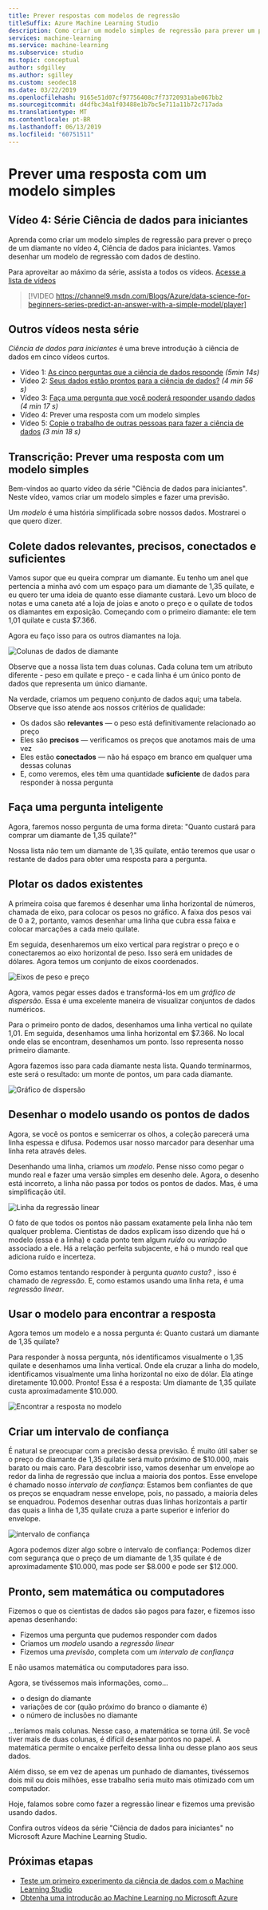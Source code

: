 ```yaml
---
title: Prever respostas com modelos de regressão
titleSuffix: Azure Machine Learning Studio
description: Como criar um modelo simples de regressão para prever um preço no vídeo 4, Ciência de dados para iniciantes. Inclui uma regressão linear com os dados de destino.
services: machine-learning
ms.service: machine-learning
ms.subservice: studio
ms.topic: conceptual
author: sdgilley
ms.author: sgilley
ms.custom: seodec18
ms.date: 03/22/2019
ms.openlocfilehash: 9165e51d07cf97756408c7f73720931abe067bb2
ms.sourcegitcommit: d4dfbc34a1f03488e1b7bc5e711a11b72c717ada
ms.translationtype: MT
ms.contentlocale: pt-BR
ms.lasthandoff: 06/13/2019
ms.locfileid: "60751511"
---
```

# <a name="predict-an-answer-with-a-simple-model"></a>Prever uma resposta com um modelo simples
## <a name="video-4-data-science-for-beginners-series"></a>Vídeo 4: Série Ciência de dados para iniciantes
Aprenda como criar um modelo simples de regressão para prever o preço de um diamante no vídeo 4, Ciência de dados para iniciantes. Vamos desenhar um modelo de regressão com dados de destino.

Para aproveitar ao máximo da série, assista a todos os vídeos. [Acesse a lista de vídeos](#other-videos-in-this-series)
<br>

> [!VIDEO https://channel9.msdn.com/Blogs/Azure/data-science-for-beginners-series-predict-an-answer-with-a-simple-model/player]
>
>

## <a name="other-videos-in-this-series"></a>Outros vídeos nesta série
*Ciência de dados para iniciantes* é uma breve introdução à ciência de dados em cinco vídeos curtos.

* Vídeo 1: [As cinco perguntas que a ciência de dados responde](data-science-for-beginners-the-5-questions-data-science-answers.md) *(5min 14s)*
* Vídeo 2: [Seus dados estão prontos para a ciência de dados?](data-science-for-beginners-is-your-data-ready-for-data-science.md) *(4 min 56 s)*
* Vídeo 3: [Faça uma pergunta que você poderá responder usando dados](data-science-for-beginners-ask-a-question-you-can-answer-with-data.md) *(4 min 17 s)*
* Vídeo 4: Prever uma resposta com um modelo simples
* Vídeo 5: [Copie o trabalho de outras pessoas para fazer a ciência de dados](data-science-for-beginners-copy-other-peoples-work-to-do-data-science.md) *(3 min 18 s)*

## <a name="transcript-predict-an-answer-with-a-simple-model"></a>Transcrição: Prever uma resposta com um modelo simples
Bem-vindos ao quarto vídeo da série "Ciência de dados para iniciantes". Neste vídeo, vamos criar um modelo simples e fazer uma previsão.

Um *modelo* é uma história simplificada sobre nossos dados. Mostrarei o que quero dizer.

## <a name="collect-relevant-accurate-connected-enough-data"></a>Colete dados relevantes, precisos, conectados e suficientes
Vamos supor que eu queira comprar um diamante. Eu tenho um anel que pertencia a minha avó com um espaço para um diamante de 1,35 quilate, e eu quero ter uma ideia de quanto esse diamante custará. Levo um bloco de notas e uma caneta até a loja de joias e anoto o preço e o quilate de todos os diamantes em exposição. Começando com o primeiro diamante: ele tem 1,01 quilate e custa $7.366.

Agora eu faço isso para os outros diamantes na loja.

![Colunas de dados de diamante](./media/data-science-for-beginners-predict-an-answer-with-a-simple-model/diamond-data.png)

Observe que a nossa lista tem duas colunas. Cada coluna tem um atributo diferente - peso em quilate e preço - e cada linha é um único ponto de dados que representa um único diamante.

Na verdade, criamos um pequeno conjunto de dados aqui; uma tabela. Observe que isso atende aos nossos critérios de qualidade:

* Os dados são **relevantes** — o peso está definitivamente relacionado ao preço
* Eles são **precisos** — verificamos os preços que anotamos mais de uma vez
* Eles estão **conectados** — não há espaço em branco em qualquer uma dessas colunas
* E, como veremos, eles têm uma quantidade **suficiente** de dados para responder à nossa pergunta

## <a name="ask-a-sharp-question"></a>Faça uma pergunta inteligente
Agora, faremos nosso pergunta de uma forma direta: "Quanto custará para comprar um diamante de 1,35 quilate?"

Nossa lista não tem um diamante de 1,35 quilate, então teremos que usar o restante de dados para obter uma resposta para a pergunta.

## <a name="plot-the-existing-data"></a>Plotar os dados existentes
A primeira coisa que faremos é desenhar uma linha horizontal de números, chamada de eixo, para colocar os pesos no gráfico. A faixa dos pesos vai de 0 a 2, portanto, vamos desenhar uma linha que cubra essa faixa e colocar marcações a cada meio quilate.

Em seguida, desenharemos um eixo vertical para registrar o preço e o conectaremos ao eixo horizontal de peso. Isso será em unidades de dólares. Agora temos um conjunto de eixos coordenados.

![Eixos de peso e preço](./media/data-science-for-beginners-predict-an-answer-with-a-simple-model/weight-and-price-axes.png)

Agora, vamos pegar esses dados e transformá-los em um *gráfico de dispersão*. Essa é uma excelente maneira de visualizar conjuntos de dados numéricos.

Para o primeiro ponto de dados, desenhamos uma linha vertical no quilate 1,01. Em seguida, desenhamos uma linha horizontal em $7.366. No local onde elas se encontram, desenhamos um ponto. Isso representa nosso primeiro diamante.

Agora fazemos isso para cada diamante nesta lista. Quando terminarmos, este será o resultado: um monte de pontos, um para cada diamante.

![Gráfico de dispersão](./media/data-science-for-beginners-predict-an-answer-with-a-simple-model/scatter-plot.png)

## <a name="draw-the-model-through-the-data-points"></a>Desenhar o modelo usando os pontos de dados
Agora, se você os pontos e semicerrar os olhos, a coleção parecerá uma linha espessa e difusa. Podemos usar nosso marcador para desenhar uma linha reta através deles.

Desenhando uma linha, criamos um *modelo*. Pense nisso como pegar o mundo real e fazer uma versão simples em desenho dele. Agora, o desenho está incorreto, a linha não passa por todos os pontos de dados. Mas, é uma simplificação útil.

![Linha da regressão linear](./media/data-science-for-beginners-predict-an-answer-with-a-simple-model/linear-regression-line.png)

O fato de que todos os pontos não passam exatamente pela linha não tem qualquer problema. Cientistas de dados explicam isso dizendo que há o modelo (essa é a linha) e cada ponto tem algum *ruído* ou *variação* associado a ele. Há a relação perfeita subjacente, e há o mundo real que adiciona ruído e incerteza.

Como estamos tentando responder à pergunta *quanto custa?* , isso é chamado de *regressão*. E, como estamos usando uma linha reta, é uma *regressão linear*.

## <a name="use-the-model-to-find-the-answer"></a>Usar o modelo para encontrar a resposta
Agora temos um modelo e a nossa pergunta é: Quanto custará um diamante de 1,35 quilate?

Para responder à nossa pergunta, nós identificamos visualmente o 1,35 quilate e desenhamos uma linha vertical. Onde ela cruzar a linha do modelo, identificamos visualmente uma linha horizontal no eixo de dólar. Ela atinge diretamente 10.000. Pronto! Essa é a resposta: Um diamante de 1,35 quilate custa aproximadamente $10.000.

![Encontrar a resposta no modelo](./media/data-science-for-beginners-predict-an-answer-with-a-simple-model/find-the-answer.png)

## <a name="create-a-confidence-interval"></a>Criar um intervalo de confiança
É natural se preocupar com a precisão dessa previsão. É muito útil saber se o preço do diamante de 1,35 quilate será muito próximo de $10.000, mais barato ou mais caro. Para descobrir isso, vamos desenhar um envelope ao redor da linha de regressão que inclua a maioria dos pontos. Esse envelope é chamado nosso *intervalo de confiança*: Estamos bem confiantes de que os preços se enquadram nesse envelope, pois, no passado, a maioria deles se enquadrou. Podemos desenhar outras duas linhas horizontais a partir das quais a linha de 1,35 quilate cruza a parte superior e inferior do envelope.

![intervalo de confiança](./media/data-science-for-beginners-predict-an-answer-with-a-simple-model/confidence-interval.png)

Agora podemos dizer algo sobre o intervalo de confiança:  Podemos dizer com segurança que o preço de um diamante de 1,35 quilate é de aproximadamente $10.000, mas pode ser $8.000 e pode ser $12.000.

## <a name="were-done-with-no-math-or-computers"></a>Pronto, sem matemática ou computadores
Fizemos o que os cientistas de dados são pagos para fazer, e fizemos isso apenas desenhando:

* Fizemos uma pergunta que pudemos responder com dados
* Criamos um *modelo* usando a *regressão linear*
* Fizemos uma *previsão*, completa com um *intervalo de confiança*

E não usamos matemática ou computadores para isso.

Agora, se tivéssemos mais informações, como...

* o design do diamante
* variações de cor (quão próximo do branco o diamante é)
* o número de inclusões no diamante

…teríamos mais colunas. Nesse caso, a matemática se torna útil. Se você tiver mais de duas colunas, é difícil desenhar pontos no papel. A matemática permite o encaixe perfeito dessa linha ou desse plano aos seus dados.

Além disso, se em vez de apenas um punhado de diamantes, tivéssemos dois mil ou dois milhões, esse trabalho seria muito mais otimizado com um computador.

Hoje, falamos sobre como fazer a regressão linear e fizemos uma previsão usando dados.

Confira outros vídeos da série "Ciência de dados para iniciantes" no Microsoft Azure Machine Learning Studio.

## <a name="next-steps"></a>Próximas etapas
* [Teste um primeiro experimento da ciência de dados com o Machine Learning Studio](create-experiment.md)
* [Obtenha uma introdução ao Machine Learning no Microsoft Azure](/azure/machine-learning/preview/overview-what-is-azure-ml)
